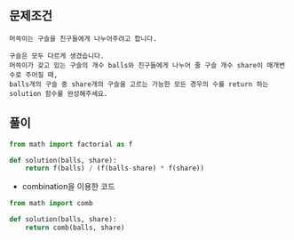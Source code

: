 ## 문제조건 
```
머쓱이는 구슬을 친구들에게 나누어주려고 합니다. 

구슬은 모두 다르게 생겼습니다. 
머쓱이가 갖고 있는 구슬의 개수 balls와 친구들에게 나누어 줄 구슬 개수 share이 매개변수로 주어질 때, 
balls개의 구슬 중 share개의 구슬을 고르는 가능한 모든 경우의 수를 return 하는 solution 함수를 완성해주세요.
```

## 풀이
```python
from math import factorial as f 

def solution(balls, share):
    return f(balls) / (f(balls-share) * f(share))
```

* combination을 이용한 코드 
```python
from math import comb 

def solution(balls, share):
    return comb(balls, share)
```
